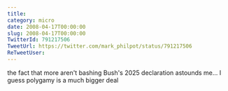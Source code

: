 ```yaml
---
title: 
category: micro
date: 2008-04-17T00:00:00
slug: 2008-04-17T00:00:00
TwitterId: 791217506
TweetUrl: https://twitter.com/mark_philpot/status/791217506
ReTweetUser: 
---
```


the fact that more aren't bashing Bush's 2025 declaration astounds me... I guess polygamy is a much bigger deal